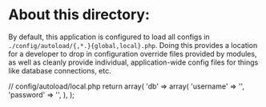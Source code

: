 About this directory:
=====================

By default, this application is configured to load all configs in
`./config/autoload/{,*.}{global,local}.php`. Doing this provides a
location for a developer to drop in configuration override files provided by
modules, as well as cleanly provide individual, application-wide config files
for things like database connections, etc.


// config/autoload/local.php
return array(
     'db' => array(
         'username' => '',
         'password' => '',
     ),
 );